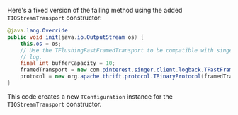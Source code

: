 Here's a fixed version of the failing method using the added `TIOStreamTransport` constructor:

```java
@java.lang.Override
public void init(java.io.OutputStream os) {
    this.os = os;
    // Use the TFlushingFastFramedTransport to be compatible with singer_thrift
    // log.
    final int bufferCapacity = 10;
    framedTransport = new com.pinterest.singer.client.logback.TFastFramedTransport(new org.apache.thrift.transport.TIOStreamTransport(os, new org.apache.thrift.transport.TConfiguration()), bufferCapacity);
    protocol = new org.apache.thrift.protocol.TBinaryProtocol(framedTransport);
}
```

This code creates a new `TConfiguration` instance for the `TIOStreamTransport` constructor.